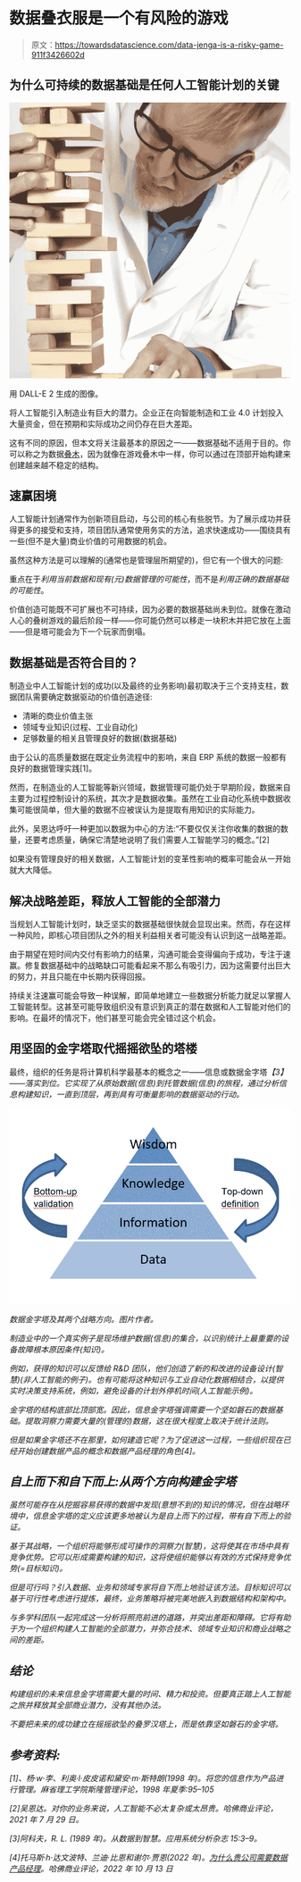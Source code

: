 # 数据叠衣服是一个有风险的游戏

> 原文：<https://towardsdatascience.com/data-jenga-is-a-risky-game-911f3426602d>

## **为什么可持续的数据基础是任何人工智能计划的关键**

![](img/85295fa9448ba8476948f67928baf330.png)

用 DALL-E 2 生成的图像。

将人工智能引入制造业有巨大的潜力。企业正在向智能制造和工业 4.0 计划投入大量资金，但在预期和实际成功之间仍存在巨大差距。

这有不同的原因，但本文将关注最基本的原因之一——数据基础不适用于目的。你可以称之为数据[叠木](https://en.wikipedia.org/wiki/Jenga)，因为就像在游戏叠木中一样，你可以通过在顶部开始构建来创建越来越不稳定的结构。

## 速赢困境

人工智能计划通常作为创新项目启动，与公司的核心有些脱节。为了展示成功并获得更多的接受和支持，项目团队通常使用务实的方法，追求快速成功——围绕具有一些(但不是大量)商业价值的可用数据的机会。

虽然这种方法是可以理解的(通常也是管理层所期望的)，但它有一个很大的问题:

重点在于*利用当前数据和现有(元)数据管理的可能性*，而不是*利用正确的数据基础的可能性*。

价值创造可能既不可扩展也不可持续，因为必要的数据基础尚未到位。就像在激动人心的叠树游戏的最后阶段一样——你可能仍然可以移走一块积木并把它放在上面——但是塔可能会为下一个玩家而倒塌。

## 数据基础是否符合目的？

制造业中人工智能计划的成功(以及最终的业务影响)最初取决于三个支持支柱，数据团队需要确定数据驱动的价值创造途径:

*   清晰的商业价值主张
*   领域专业知识(过程、工业自动化)
*   足够数量的相关且管理良好的数据(数据基础)

由于公认的高质量数据在既定业务流程中的影响，来自 ERP 系统的数据一般都有良好的数据管理实践[1]。

然而，在制造业的人工智能等新兴领域，数据管理可能仍处于早期阶段，数据来自主要为过程控制设计的系统，其次才是数据收集。虽然在工业自动化系统中数据收集可能很简单，但大量的数据不应被误认为是提取有用知识的实际能力。

此外，吴恩达呼吁一种更加以数据为中心的方法:“不要仅仅关注你收集的数据的数量，还要考虑质量，确保它清楚地说明了我们需要人工智能学习的概念。”[2]

如果没有管理良好的相关数据，人工智能计划的变革性影响的概率可能会从一开始就大大降低。

## 解决战略差距，释放人工智能的全部潜力

当规划人工智能计划时，缺乏坚实的数据基础很快就会显现出来。然而，存在这样一种风险，即核心项目团队之外的相关利益相关者可能没有认识到这一战略差距。

由于期望在短时间内交付有影响力的结果，沟通可能会变得偏向于成功，专注于速赢。修复数据基础中的战略缺口可能看起来不那么有吸引力，因为这需要付出巨大的努力，并且只能在中长期内获得回报。

持续关注速赢可能会导致一种误解，即简单地建立一些数据分析能力就足以掌握人工智能转型。这甚至可能导致组织没有意识到真正的潜在数据和人工智能对他们的影响。在最坏的情况下，他们甚至可能会完全错过这个机会。

## 用坚固的金字塔取代摇摇欲坠的塔楼

最终，组织的任务是将计算机科学最基本的概念之一——信息或数据金字塔[](https://en.wikipedia.org/wiki/DIKW_pyramid)*【3】——落实到位。它实现了从原始数据(信息)到托管数据(信息)的旅程，通过分析信息构建知识，一直到顶层，再到具有可衡量影响的数据驱动的行动。*

*![](img/3c1b8d0bc72ca8b30e0cd8198cd927df.png)*

*数据金字塔及其两个战略方向。图片作者。*

*制造业中的一个真实例子是现场维护数据(信息)的集合，以识别统计上最重要的设备故障根本原因条件(知识)。*

*例如，获得的知识可以反馈给 R&D 团队，他们创造了新的和改进的设备设计(智慧)(非人工智能的例子)。也有可能将这种知识与工业自动化数据相结合，以提供实时决策支持系统，例如，避免设备的计划外停机时间(人工智能示例)。*

*金字塔的结构底部比顶部宽。因此，信息金字塔强调需要一个坚如磐石的数据基础。提取洞察力需要大量的(管理的)数据，这在很大程度上取决于统计法则。*

*但是如果金字塔还不在那里，如何建造它呢？为了促进这一过程，一些组织现在已经开始创建数据产品的概念和数据产品经理的角色[4]。*

## *自上而下和自下而上:从两个方向构建金字塔*

*虽然可能存在从挖掘容易获得的数据中发现(意想不到的)知识的情况，但在战略环境中，信息金字塔的定义应该更多地被认为是自上而下的过程，带有自下而上的验证。*

*基于其战略，一个组织将能够形成可操作的洞察力(智慧)，这将使其在市场中具有竞争优势。它可以形成需要构建的知识，这将使组织能够以有效的方式保持竞争优势(=目标知识)。*

*但是可行吗？引入数据、业务和领域专家将自下而上地验证该方法。目标知识可以基于可行性考虑进行提炼，最终，业务策略将被完美地嵌入到数据结构和架构中。*

*与多学科团队一起完成这一分析将照亮前进的道路，并突出差距和障碍。它将有助于为一个组织构建人工智能的全部潜力，并弥合技术、领域专业知识和商业战略之间的差距。*

## *结论*

*构建组织的未来信息金字塔需要大量的时间、精力和投资。但要真正踏上人工智能之旅并释放其全部商业潜力，没有其他办法。*

*不要把未来的成功建立在摇摇欲坠的叠罗汉塔上，而是依靠坚如磐石的金字塔。*

## *参考资料:*

*[1]、杨·w·李、利奥·l·皮皮诺和黛安·m·斯特朗(1998 年)。将您的信息作为产品进行管理。麻省理工学院斯隆管理评论，1998 年夏季:95–105*

*[2]吴恩达。对你的业务来说，人工智能不必太复杂或太昂贵。哈佛商业评论，2021 年 7 月 29 日。*

*[3]阿科夫，R. L. (1989 年)。从数据到智慧。应用系统分析杂志 15:3–9。*

*[4]托马斯·h·达文波特、兰迪·比恩和谢尔·贾恩(2022 年)。[为什么贵公司需要数据产品经理](https://hbr.org/2022/10/why-your-company-needs-data-product-managers)。哈佛商业评论，2022 年 10 月 13 日*